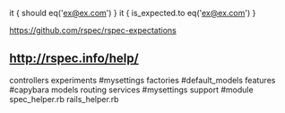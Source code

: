 it { should         eq('ex@ex.com') }
it { is_expected.to eq('ex@ex.com') }

https://github.com/rspec/rspec-expectations

http://rspec.info/help/
---
controllers
experiments #mysettings
factories #default_models
features #capybara
models 
routing 
services #mysettings
support #module
spec_helper.rb
rails_helper.rb

